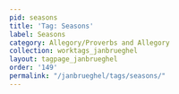 ```yaml
---
pid: seasons
title: 'Tag: Seasons'
label: Seasons
category: Allegory/Proverbs and Allegory
collection: worktags_janbrueghel
layout: tagpage_janbrueghel
order: '149'
permalink: "/janbrueghel/tags/seasons/"
---
```

